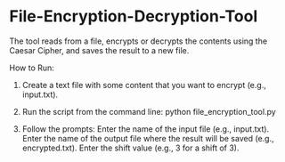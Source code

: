# File-Encryption-Decryption-Tool
The tool reads from a file, encrypts or decrypts the contents using the Caesar Cipher, and saves the result to a new file.

How to Run:
1. Create a text file with some content that you want to encrypt (e.g., input.txt).
2. Run the script from the command line:
python file_encryption_tool.py

3. Follow the prompts:
Enter the name of the input file (e.g., input.txt).
Enter the name of the output file where the result will be saved (e.g., encrypted.txt).
Enter the shift value (e.g., 3 for a shift of 3).
